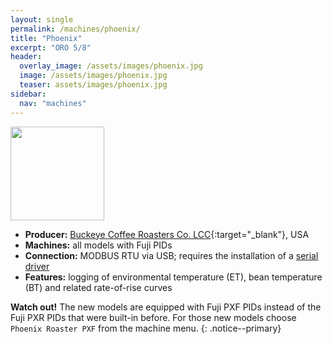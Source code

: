 ```yaml
---
layout: single
permalink: /machines/phoenix/
title: "Phoenix"
excerpt: "ORO 5/8"
header:
  overlay_image: /assets/images/phoenix.jpg
  image: /assets/images/phoenix.jpg
  teaser: assets/images/phoenix.jpg
sidebar:
  nav: "machines"
---
```


<img class="tab-image" src="{{ site.baseurl }}/assets/images/supporter-badge.png" width="150px">

* __Producer:__ [Buckeye Coffee Roasters Co. LCC](http://www.buckeyecoffee.com){:target="_blank"}, USA
* __Machines:__ all models with Fuji PIDs
* __Connection:__ MODBUS RTU via USB; requires the installation of a [serial driver](/modbus_serial/)
* __Features:__ logging of environmental temperature (ET), bean temperature (BT) and related rate-of-rise curves

**Watch out!** The new models are equipped with Fuji PXF PIDs instead of the Fuji PXR PIDs that were built-in before. For those new models choose `Phoenix Roaster PXF` from the machine menu.
{: .notice--primary}